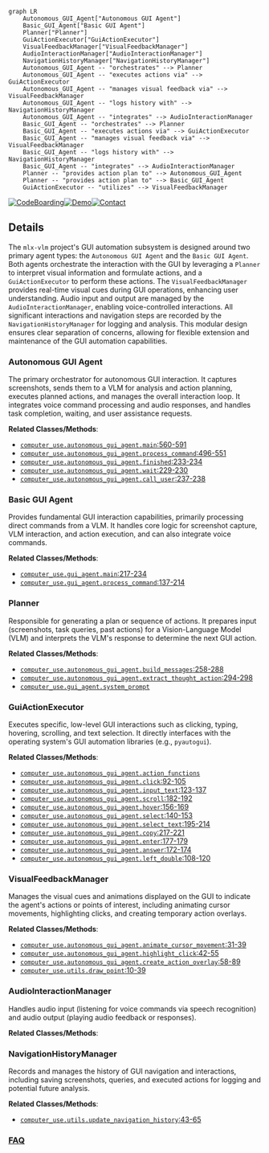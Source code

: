 ```mermaid
graph LR
    Autonomous_GUI_Agent["Autonomous GUI Agent"]
    Basic_GUI_Agent["Basic GUI Agent"]
    Planner["Planner"]
    GuiActionExecutor["GuiActionExecutor"]
    VisualFeedbackManager["VisualFeedbackManager"]
    AudioInteractionManager["AudioInteractionManager"]
    NavigationHistoryManager["NavigationHistoryManager"]
    Autonomous_GUI_Agent -- "orchestrates" --> Planner
    Autonomous_GUI_Agent -- "executes actions via" --> GuiActionExecutor
    Autonomous_GUI_Agent -- "manages visual feedback via" --> VisualFeedbackManager
    Autonomous_GUI_Agent -- "logs history with" --> NavigationHistoryManager
    Autonomous_GUI_Agent -- "integrates" --> AudioInteractionManager
    Basic_GUI_Agent -- "orchestrates" --> Planner
    Basic_GUI_Agent -- "executes actions via" --> GuiActionExecutor
    Basic_GUI_Agent -- "manages visual feedback via" --> VisualFeedbackManager
    Basic_GUI_Agent -- "logs history with" --> NavigationHistoryManager
    Basic_GUI_Agent -- "integrates" --> AudioInteractionManager
    Planner -- "provides action plan to" --> Autonomous_GUI_Agent
    Planner -- "provides action plan to" --> Basic_GUI_Agent
    GuiActionExecutor -- "utilizes" --> VisualFeedbackManager
```

[![CodeBoarding](https://img.shields.io/badge/Generated%20by-CodeBoarding-9cf?style=flat-square)](https://github.com/CodeBoarding/GeneratedOnBoardings)[![Demo](https://img.shields.io/badge/Try%20our-Demo-blue?style=flat-square)](https://www.codeboarding.org/demo)[![Contact](https://img.shields.io/badge/Contact%20us%20-%20contact@codeboarding.org-lightgrey?style=flat-square)](mailto:contact@codeboarding.org)

## Details

The `mlx-vlm` project's GUI automation subsystem is designed around two primary agent types: the `Autonomous GUI Agent` and the `Basic GUI Agent`. Both agents orchestrate the interaction with the GUI by leveraging a `Planner` to interpret visual information and formulate actions, and a `GuiActionExecutor` to perform these actions. The `VisualFeedbackManager` provides real-time visual cues during GUI operations, enhancing user understanding. Audio input and output are managed by the `AudioInteractionManager`, enabling voice-controlled interactions. All significant interactions and navigation steps are recorded by the `NavigationHistoryManager` for logging and analysis. This modular design ensures clear separation of concerns, allowing for flexible extension and maintenance of the GUI automation capabilities.

### Autonomous GUI Agent
The primary orchestrator for autonomous GUI interaction. It captures screenshots, sends them to a VLM for analysis and action planning, executes planned actions, and manages the overall interaction loop. It integrates voice command processing and audio responses, and handles task completion, waiting, and user assistance requests.


**Related Classes/Methods**:

- <a href="https://github.com/Blaizzy/mlx-vlm/blob/main/computer_use/autonomous_gui_agent.py#L560-L591" target="_blank" rel="noopener noreferrer">`computer_use.autonomous_gui_agent.main`:560-591</a>
- <a href="https://github.com/Blaizzy/mlx-vlm/blob/main/computer_use/autonomous_gui_agent.py#L496-L551" target="_blank" rel="noopener noreferrer">`computer_use.autonomous_gui_agent.process_command`:496-551</a>
- <a href="https://github.com/Blaizzy/mlx-vlm/blob/main/computer_use/autonomous_gui_agent.py#L233-L234" target="_blank" rel="noopener noreferrer">`computer_use.autonomous_gui_agent.finished`:233-234</a>
- <a href="https://github.com/Blaizzy/mlx-vlm/blob/main/computer_use/autonomous_gui_agent.py#L229-L230" target="_blank" rel="noopener noreferrer">`computer_use.autonomous_gui_agent.wait`:229-230</a>
- <a href="https://github.com/Blaizzy/mlx-vlm/blob/main/computer_use/autonomous_gui_agent.py#L237-L238" target="_blank" rel="noopener noreferrer">`computer_use.autonomous_gui_agent.call_user`:237-238</a>


### Basic GUI Agent
Provides fundamental GUI interaction capabilities, primarily processing direct commands from a VLM. It handles core logic for screenshot capture, VLM interaction, and action execution, and can also integrate voice commands.


**Related Classes/Methods**:

- <a href="https://github.com/Blaizzy/mlx-vlm/blob/main/computer_use/gui_agent.py#L217-L234" target="_blank" rel="noopener noreferrer">`computer_use.gui_agent.main`:217-234</a>
- <a href="https://github.com/Blaizzy/mlx-vlm/blob/main/computer_use/gui_agent.py#L137-L214" target="_blank" rel="noopener noreferrer">`computer_use.gui_agent.process_command`:137-214</a>


### Planner
Responsible for generating a plan or sequence of actions. It prepares input (screenshots, task queries, past actions) for a Vision-Language Model (VLM) and interprets the VLM's response to determine the next GUI action.


**Related Classes/Methods**:

- <a href="https://github.com/Blaizzy/mlx-vlm/blob/main/computer_use/autonomous_gui_agent.py#L258-L288" target="_blank" rel="noopener noreferrer">`computer_use.autonomous_gui_agent.build_messages`:258-288</a>
- <a href="https://github.com/Blaizzy/mlx-vlm/blob/main/computer_use/autonomous_gui_agent.py#L294-L298" target="_blank" rel="noopener noreferrer">`computer_use.autonomous_gui_agent.extract_thought_action`:294-298</a>
- <a href="https://github.com/Blaizzy/mlx-vlm/blob/main/computer_use/gui_agent.py" target="_blank" rel="noopener noreferrer">`computer_use.gui_agent.system_prompt`</a>


### GuiActionExecutor
Executes specific, low-level GUI interactions such as clicking, typing, hovering, scrolling, and text selection. It directly interfaces with the operating system's GUI automation libraries (e.g., `pyautogui`).


**Related Classes/Methods**:

- <a href="https://github.com/Blaizzy/mlx-vlm/blob/main/computer_use/autonomous_gui_agent.py" target="_blank" rel="noopener noreferrer">`computer_use.autonomous_gui_agent.action_functions`</a>
- <a href="https://github.com/Blaizzy/mlx-vlm/blob/main/computer_use/autonomous_gui_agent.py#L92-L105" target="_blank" rel="noopener noreferrer">`computer_use.autonomous_gui_agent.click`:92-105</a>
- <a href="https://github.com/Blaizzy/mlx-vlm/blob/main/computer_use/autonomous_gui_agent.py#L123-L137" target="_blank" rel="noopener noreferrer">`computer_use.autonomous_gui_agent.input_text`:123-137</a>
- <a href="https://github.com/Blaizzy/mlx-vlm/blob/main/computer_use/autonomous_gui_agent.py#L182-L192" target="_blank" rel="noopener noreferrer">`computer_use.autonomous_gui_agent.scroll`:182-192</a>
- <a href="https://github.com/Blaizzy/mlx-vlm/blob/main/computer_use/autonomous_gui_agent.py#L156-L169" target="_blank" rel="noopener noreferrer">`computer_use.autonomous_gui_agent.hover`:156-169</a>
- <a href="https://github.com/Blaizzy/mlx-vlm/blob/main/computer_use/autonomous_gui_agent.py#L140-L153" target="_blank" rel="noopener noreferrer">`computer_use.autonomous_gui_agent.select`:140-153</a>
- <a href="https://github.com/Blaizzy/mlx-vlm/blob/main/computer_use/autonomous_gui_agent.py#L195-L214" target="_blank" rel="noopener noreferrer">`computer_use.autonomous_gui_agent.select_text`:195-214</a>
- <a href="https://github.com/Blaizzy/mlx-vlm/blob/main/computer_use/autonomous_gui_agent.py#L217-L221" target="_blank" rel="noopener noreferrer">`computer_use.autonomous_gui_agent.copy`:217-221</a>
- <a href="https://github.com/Blaizzy/mlx-vlm/blob/main/computer_use/autonomous_gui_agent.py#L177-L179" target="_blank" rel="noopener noreferrer">`computer_use.autonomous_gui_agent.enter`:177-179</a>
- <a href="https://github.com/Blaizzy/mlx-vlm/blob/main/computer_use/autonomous_gui_agent.py#L172-L174" target="_blank" rel="noopener noreferrer">`computer_use.autonomous_gui_agent.answer`:172-174</a>
- <a href="https://github.com/Blaizzy/mlx-vlm/blob/main/computer_use/autonomous_gui_agent.py#L108-L120" target="_blank" rel="noopener noreferrer">`computer_use.autonomous_gui_agent.left_double`:108-120</a>


### VisualFeedbackManager
Manages the visual cues and animations displayed on the GUI to indicate the agent's actions or points of interest, including animating cursor movements, highlighting clicks, and creating temporary action overlays.


**Related Classes/Methods**:

- <a href="https://github.com/Blaizzy/mlx-vlm/blob/main/computer_use/autonomous_gui_agent.py#L31-L39" target="_blank" rel="noopener noreferrer">`computer_use.autonomous_gui_agent.animate_cursor_movement`:31-39</a>
- <a href="https://github.com/Blaizzy/mlx-vlm/blob/main/computer_use/autonomous_gui_agent.py#L42-L55" target="_blank" rel="noopener noreferrer">`computer_use.autonomous_gui_agent.highlight_click`:42-55</a>
- <a href="https://github.com/Blaizzy/mlx-vlm/blob/main/computer_use/autonomous_gui_agent.py#L58-L89" target="_blank" rel="noopener noreferrer">`computer_use.autonomous_gui_agent.create_action_overlay`:58-89</a>
- <a href="https://github.com/Blaizzy/mlx-vlm/blob/main/computer_use/utils.py#L10-L39" target="_blank" rel="noopener noreferrer">`computer_use.utils.draw_point`:10-39</a>


### AudioInteractionManager
Handles audio input (listening for voice commands via speech recognition) and audio output (playing audio feedback or responses).


**Related Classes/Methods**:



### NavigationHistoryManager
Records and manages the history of GUI navigation and interactions, including saving screenshots, queries, and executed actions for logging and potential future analysis.


**Related Classes/Methods**:

- <a href="https://github.com/Blaizzy/mlx-vlm/blob/main/computer_use/utils.py#L43-L65" target="_blank" rel="noopener noreferrer">`computer_use.utils.update_navigation_history`:43-65</a>




### [FAQ](https://github.com/CodeBoarding/GeneratedOnBoardings/tree/main?tab=readme-ov-file#faq)